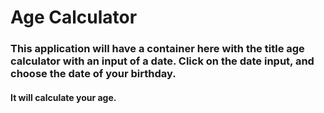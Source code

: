 # Age Calculator

### This application will have a container here with the title age calculator with an input of a date. Click on the date input, and choose the date of your birthday.

#### It will calculate your age.
